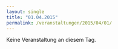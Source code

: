 ```yaml
---
layout: single
title: "01.04.2015"
permalink: /veranstaltungen/2015/04/01/
---
```


Keine Veranstaltung an diesem Tag.
